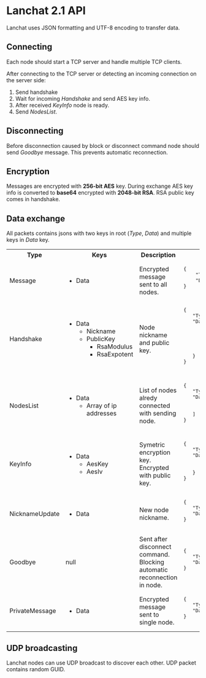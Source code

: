 ﻿# Lanchat 2.1 API

Lanchat uses JSON formatting and UTF-8 encoding to transfer data.

## Connecting

Each node should start a TCP server and handle multiple TCP clients.

After connecting to the TCP server or detecting an incoming connection on the server side:
1. Send handshake
2. Wait for incoming *Handshake* and send AES key info.
3. After received *KeyInfo* node is ready.
3. Send *NodesList*.

## Disconnecting

Before disconnection caused by block or disconnect command node should send *Goodbye* message.
This prevents automatic reconnection.

## Encryption

Messages are encrypted with **256-bit AES** key. 
During exchange AES key info is converted to **base64** encrypted with **2048-bit RSA**. 
RSA public key comes in handshake.

## Data exchange

All packets contains jsons with two keys in root (*Type*, *Data*) and multiple keys in *Data* key.

<table>
    <tr>
        <th>
            Type
        </th>
        <th>
            Keys
        </th>
        <th>
            Description
        </th>
        <th>
            Example
        </th>
    </tr>
    <tr>
        <td>
            Message
        </td>
        <td>
            <ul>
                <li>Data</li>
            </ul>
        </td>
        <td>
            Encrypted message sent to all nodes.
        </td>
        <td>
            <pre lang="json">
{
    "Type":"Message",
    "Data":"559iuSOtpMZZLrmmMTXp9w=="
}
            </pre>
        </td>
    </tr>
    <tr>
        <td>
            Handshake
        </td>
        <td>
            <ul>
                <li>
                    Data
                    <ul>
                        <li>Nickname</li>
                        <li>
                            PublicKey
                            <ul>
                                <li>RsaModulus</li>
                                <li>RsaExpotent</li>
                            </ul>
                        </li>
                    </ul>
                </li>
            </ul>
        </td>
        <td>
            Node nickname and public key.
        </td>
        <td>
            <pre lang="json">
{
   "Type":"Handshake",
   "Data":{
      "Nickname":"test",
      "PublicKey":{
         "RsaModulus":"very long string",
         "RsaExponent":"AQAB"
      }
   }
}
            </pre>
        </td>
    </tr>
    <tr>
        <td>
            NodesList
        </td>
        <td>
            <ul>
                <li>
                    Data
                    <ul>
                        <li>Array of ip addresses</li>
                    </ul>
                </li>
            </ul>
        </td>
        <td>
            List of nodes alredy connected with sending node.
        </td>
        <td>
            <pre lang="json">
{
   "Type":"NodesList",
   "Data":[
      "192.168.18.1",
      "192.168.18.1"
   ]
}
            </pre>
        </td>
    </tr>
    <tr>
        <td>
            KeyInfo
        </td>
        <td>
            <ul>
                <li>Data
                    <ul>
                        <li>AesKey</li>
                        <li>AesIv</li>
                    </ul>
                </li>
            </ul>
        </td>
        <td>
            Symetric encryption key. Encrypted with public key.
        </td>
        <td>
            <pre lang="json">
{
   "Type":"KeyInfo",
   "Data":{
      "AesKey":"very long string",
      "AesIv":"very long string"
   }
}
            </pre>
        </td>
    </tr>
    <tr>
        <td>
            NicknameUpdate
        </td>
        <td>
            <ul>
                <li>Data</li>
            </ul>
        </td>
        <td>
            New node nickname.
        </td>
        <td>
            <pre lang="json">
{
   "Type":"NicknameUpdate",
   "Data":"test"
}
            </pre>
        </td>
    </tr>
    <tr>
        <td>
            Goodbye
        </td>
        <td>
            null
        </td>
        <td>
            Sent after disconnect command. Blocking automatic reconnection in node.
        </td>
        <td>
            <pre lang="json">
{
   "Type":"Goodbye",
   "Data":null
}
            </pre>
        </td>
    </tr>
    <tr>
        <td>
            PrivateMessage
        </td>
        <td>
            <ul>
                <li>Data</li>
            </ul>
        </td>
        <td>
            Encrypted message sent to single node.
        </td>
        <td>
            <pre lang="json">
{
   "Type":"PrivateMessage",
   "Data":"scRzgudmk4I30rU9h\u002BNFyQ=="
}
            </pre>
        </td>
    </tr>
</table>

## UDP broadcasting
Lanchat nodes can use UDP broadcast to discover each other. UDP packet contains random GUID. 